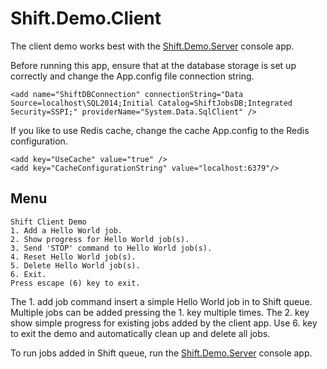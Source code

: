 # Shift.Demo.Client
The client demo works best with the [Shift.Demo.Server](https://github.com/hhalim/Shift.Demo.Server) console app.

Before running this app, ensure that at the database storage is set up correctly and change the App.config file connection string.
```
<add name="ShiftDBConnection" connectionString="Data Source=localhost\SQL2014;Initial Catalog=ShiftJobsDB;Integrated Security=SSPI;" providerName="System.Data.SqlClient" />
```

If you like to use Redis cache, change the cache App.config to the Redis configuration.
```
<add key="UseCache" value="true" />
<add key="CacheConfigurationString" value="localhost:6379"/>
```

## Menu

```
Shift Client Demo
1. Add a Hello World job.
2. Show progress for Hello World job(s).
3. Send 'STOP' command to Hello World job(s).
4. Reset Hello World job(s).
5. Delete Hello World job(s).
6. Exit.
Press escape (6) key to exit.
```

The 1. add job command insert a simple Hello World job in to Shift queue. Multiple jobs can be added pressing the 1. key multiple times. The 2. key show simple progress for existing jobs added by the client app. Use 6. key to exit the demo and automatically clean up and delete all jobs.

To run jobs added in Shift queue, run the [Shift.Demo.Server](https://github.com/hhalim/Shift.Demo.Server) console app.
